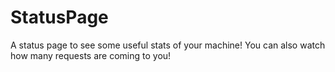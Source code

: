# StatusPage
A status page to see some useful stats of your machine! You can also watch how many requests are coming to you!
